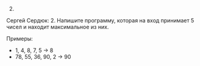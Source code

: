 2.
Сергей Сердюк: 2. Напишите программу, которая на вход принимает 5 чисел и находит максимальное из них.

Примеры:

- 1, 4, 8, 7, 5 -> 8
- 78, 55, 36, 90, 2 -> 90
